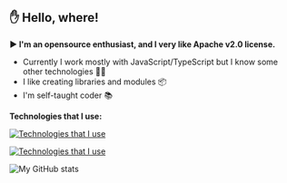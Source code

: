 ## **✋ Hello, where!**
**▶️ I'm an opensource enthusiast, and I very like Apache v2.0 license.**
- Currently I work mostly with JavaScript/TypeScript but I know some other technologies 🧑‍💻
- I like creating libraries and modules 📦
- I'm self-taught coder 📚

**Technologies that I use:**

[![Technologies that I use](https://skillicons.dev/icons?i=nodejs,ts,html,css,js,c,cpp,cs&theme=dark)](https://skillicons.dev)

[![Technologies that I use](https://skillicons.dev/icons?i=bash,discord,docker,git,github,linux,neovim,vscode&theme=dark)](https://skillicons.dev)

![My GitHub stats](https://github-readme-stats.vercel.app/api?username=i-Moony&show_icons=true&theme=dark)
